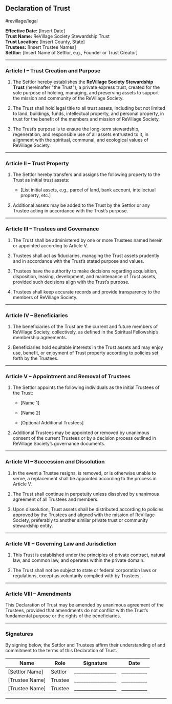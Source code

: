 ## Declaration of Trust

#revillage/legal

**Effective Date:** [Insert Date]  
**Trust Name:** ReVillage Society Stewardship Trust  
**Trust Location:** [Insert County, State]  
**Trustees:** [Insert Trustee Names]  
**Settlor:** [Insert Name of Settlor, e.g., Founder or Trust Creator]

---

### Article I – Trust Creation and Purpose

1. The Settlor hereby establishes the **ReVillage Society Stewardship Trust** (hereinafter "the Trust"), a private express trust, created for the sole purpose of holding, managing, and preserving assets to support the mission and community of the ReVillage Society.
    
2. The Trust shall hold legal title to all trust assets, including but not limited to land, buildings, funds, intellectual property, and personal property, in trust for the benefit of the members and mission of ReVillage Society.
    
3. The Trust’s purpose is to ensure the long-term stewardship, regeneration, and responsible use of all assets entrusted to it, in alignment with the spiritual, communal, and ecological values of ReVillage Society.
    

---

### Article II – Trust Property

1. The Settlor hereby transfers and assigns the following property to the Trust as initial trust assets:
    
    - [List initial assets, e.g., parcel of land, bank account, intellectual property, etc.]
        
2. Additional assets may be added to the Trust by the Settlor or any Trustee acting in accordance with the Trust’s purpose.
    

---

### Article III – Trustees and Governance

1. The Trust shall be administered by one or more Trustees named herein or appointed according to Article V.
    
2. Trustees shall act as fiduciaries, managing the Trust assets prudently and in accordance with the Trust’s stated purpose and values.
    
3. Trustees have the authority to make decisions regarding acquisition, disposition, leasing, development, and maintenance of Trust assets, provided such decisions align with the Trust’s purpose.
    
4. Trustees shall keep accurate records and provide transparency to the members of ReVillage Society.
    

---

### Article IV – Beneficiaries

1. The beneficiaries of the Trust are the current and future members of ReVillage Society, collectively, as defined in the Spiritual Fellowship’s membership agreements.
    
2. Beneficiaries hold equitable interests in the Trust assets and may enjoy use, benefit, or enjoyment of Trust property according to policies set forth by the Trustees.
    

---

### Article V – Appointment and Removal of Trustees

1. The Settlor appoints the following individuals as the initial Trustees of the Trust:
    
    - [Name 1]
        
    - [Name 2]
        
    - [Optional Additional Trustees]
        
2. Additional Trustees may be appointed or removed by unanimous consent of the current Trustees or by a decision process outlined in ReVillage Society’s governance documents.
    

---

### Article VI – Succession and Dissolution

1. In the event a Trustee resigns, is removed, or is otherwise unable to serve, a replacement shall be appointed according to the process in Article V.
    
2. The Trust shall continue in perpetuity unless dissolved by unanimous agreement of all Trustees and members.
    
3. Upon dissolution, Trust assets shall be distributed according to policies approved by the Trustees and aligned with the mission of ReVillage Society, preferably to another similar private trust or community stewardship entity.
    

---

### Article VII – Governing Law and Jurisdiction

1. This Trust is established under the principles of private contract, natural law, and common law, and operates within the private domain.
    
2. The Trust shall not be subject to state or federal corporation laws or regulations, except as voluntarily complied with by Trustees.
    

---

### Article VIII – Amendments

This Declaration of Trust may be amended by unanimous agreement of the Trustees, provided that amendments do not conflict with the Trust’s fundamental purpose or the rights of the beneficiaries.

---

### Signatures

By signing below, the Settlor and Trustees affirm their understanding of and commitment to the terms of this Declaration of Trust.

| Name           | Role    | Signature          | Date        |
| -------------- | ------- | ------------------ | ----------- |
| [Settlor Name] | Settlor | __________________ | ___________ |
| [Trustee Name] | Trustee | __________________ | ___________ |
| [Trustee Name] | Trustee | __________________ | ___________ |

---